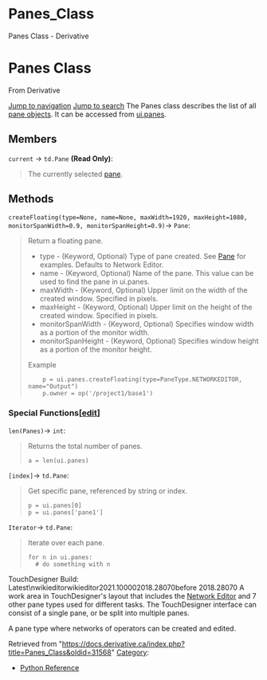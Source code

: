

# Panes_Class

Panes Class - Derivative




# Panes Class
From Derivative

[Jump to navigation](#mw-head)
[Jump to search](#searchInput)
The Panes class describes the list of all [pane objects](Pane_Class.html "Pane Class"). It can be accessed from [ui.panes](UI_Class.html "UI Class").
  

## Members
`current` → `td.Pane` **(Read Only)**:
> The currently selected [pane](Pane_Class.html "Pane Class").
## Methods
`createFloating(type=None, name=None, maxWidth=1920, maxHeight=1080, monitorSpanWidth=0.9, monitorSpanHeight=0.9)`→ `Pane`:
> Return a floating pane.
> 
> * type - (Keyword, Optional) Type of pane created. See [Pane](Pane_Class.html "Pane Class") for examples. Defaults to Network Editor.
> * name - (Keyword, Optional) Name of the pane. This value can be used to find the pane in ui.panes.
> * maxWidth - (Keyword, Optional) Upper limit on the width of the created window. Specified in pixels.
> * maxHeight - (Keyword, Optional) Upper limit on the height of the created window. Specified in pixels.
> * monitorSpanWidth - (Keyword, Optional) Specifies window width as a portion of the monitor width.
> * monitorSpanHeight - (Keyword, Optional) Specifies window height as a portion of the monitor height.
> 
> Example
> 
> ```
>     p = ui.panes.createFloating(type=PaneType.NETWORKEDITOR, name="Output")
>     p.owner = op('/project1/base1')
> 
> ```
### Special Functions[[edit](https://docs.derivative.ca/index.php?title=Template:SubSection&action=edit&section=T-1 "Edit section: Special Functions")]
`len(Panes)`→ `int`:
> Returns the total number of panes.
> 
> ```
> a = len(ui.panes)
> 
> ```
`[index]`→ `td.Pane`:
> Get specific pane, referenced by string or index.
> 
> ```
> p = ui.panes[0]
> p = ui.panes['pane1']
> 
> ```
`Iterator`→ `td.Pane`:
> Iterate over each pane.
> 
> ```
> for n in ui.panes:
> 	# do something with n
> 
> ```
  
TouchDesigner Build: Latest\nwikieditorwikieditor2021.100002018.28070before 2018.28070
A work area in TouchDesigner's layout that includes the [Network Editor](Network_Editor.html "Network Editor") and 7 other pane types used for different tasks. The TouchDesigner interface can consist of a single pane, or be split into multiple panes.

A pane type where networks of operators can be created and edited.

Retrieved from "<https://docs.derivative.ca/index.php?title=Panes_Class&oldid=31568>"
[Category](Special_Categories.html "Special:Categories"):
* [Python Reference](Category_Python_Reference.html "Category:Python Reference")